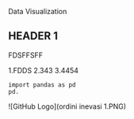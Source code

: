Data Visualization 

## HEADER 1

FDSFFSFF

  1.FDDS
  2.343
  3.4454
  
  ```
  import pandas as pd
  pd.
  ```
 
 ![GitHub Logo](ordini inevasi 1.PNG)


